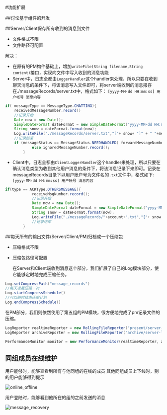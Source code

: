 #功能扩展

##讨论基于组件的开发

##Server/Client保存所有收到的消息到文件
- 文件格式不限
- 文件路径可配置

解决：    

- 在原有的PM构件基础上，增加`writeFile(String filename,String content)`接口，实现向文件中写入收到的消息功能
-  Server中，日志全都由`LoggerHandler`这个handler来处理，所以只要在收到聊天消息的条件下，将该消息写入文件即可，将server端收到的消息报存在./messageRecords/server.txt中，格式如下：
`[yyyy-MM-dd HH:mm:ss] 用户帐号 消息内容`
```java
if( messageType == MessageType.CHATTING){
	receivedMessageNumber.record()
	//记录开始
	Date now = new Date();
    SimpleDateFormat dateFormat = new SimpleDateFormat("yyyy-MM-dd HH:mm:ss");//可以方便地修改日期格式
    String snow = dateFormat.format(now);
    Log.writeFile("./messageRecords/server.txt","["+ snow+ "]" + " "+message.getChatContent().getAccount()+": "+message.getChatContent().toString());
    //记录结束
    if (messageStatus == MessageStatus.NEEDHANDLED) forwardMessageNumber.record();
            else ignoredMessageNumber.record();
        }

```
- Client中，日志全都由`ClientLoggerHandler`这个handler来处理，所以只要在确认消息类型为收到其他用户消息的条件下，将该消息记录下来即可。记录在messageRecords目录下以用户账户号为文件名的`.txt`文件中，格式如下:
`[yyyy-MM-dd HH:mm:ss] 用户帐号 消息内容`

```java
if(type == ACKType.OTHERSMESSAGE){
            receiveMsgNumber.record();
            //记录开始
            Date now = new Date();
            SimpleDateFormat dateFormat = new SimpleDateFormat("yyyy-MM-dd HH:mm:ss");//可以方便地修改日期格式
            String snow = dateFormat.format(now);
            Log.writeFile("./messageRecords/"+account+".txt","["+ snow+ "]" + " " + ack.getChatContent().getAccount()+": " + ack.getChatContent().toString());
            //记录结束
        }
```


##每天所有的输出文件(Server/Client/PM)归档成一个压缩包
- 压缩格式不限
- 压缩包路径可配置

	在Server和Client端收到消息这个部分，我们扩展了自己的Log模块部分，使它能够定时地完成压缩任务。
	
```java
Log.setCompressPath("message_records")
//每天凌晨压缩一次
Log.startCompressSchedule()
//可以随时结束压缩计划
Log.endCompressSchedule()
```
在PM部分，我们则依然使用了第五组的PM模块，很方便地完成了pm记录文件的压缩。
	
```java
LogReporter realtimeReporter = new RollingFileReporter("present/server-log-%d{yyyy-MM-dd_HH-mm}.log");
LogReporter archiveReporter = new RollingFileReporter("archive/server-log-%d{yyyy-MM-dd}.zip");

PerformanceMonitor monitor = new PerformanceMonitor(realtimeReporter, archiveReporter);
```

## 同组成员在线维护

用户能够时，能够查看到所有与他同组的在线的成员
其他同组成员上下线时，别的用户能够得到提示

![online_offline](https://raw.githubusercontent.com/tztztztztz/bookish-meme/master/doc/img/online_offline.png)

用户登陆时，能够看到他所在的组的之前发送的消息

![message_recovery](https://raw.githubusercontent.com/tztztztztz/bookish-meme/master/doc/img/message_recovery.png)


